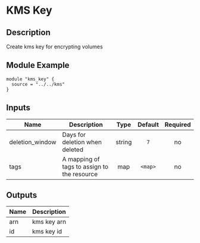 # KMS Key

## Description
Create kms key for encrypting volumes

## Module Example
```
module "kms_key" {
  source = "../../kms"
}
```

## Inputs

| Name | Description | Type | Default | Required |
|------|-------------|:----:|:-----:|:-----:|
| deletion_window | Days for deletion when deleted | string | `7` | no |
| tags | A mapping of tags to assign to the resource | map | `<map>` | no |

## Outputs

| Name | Description |
|------|-------------|
| arn | kms key arn |
| id | kms key id |

